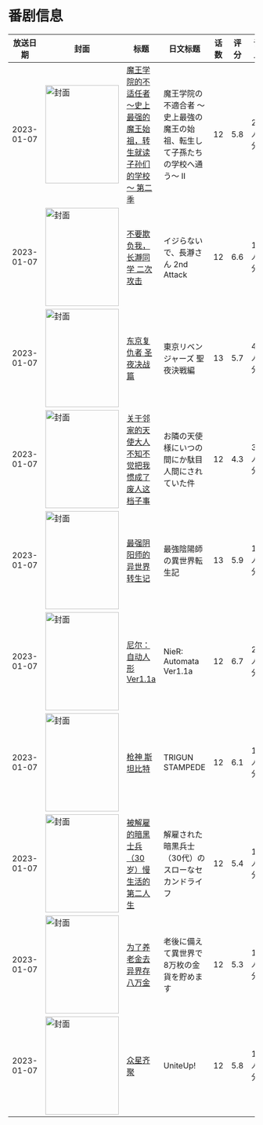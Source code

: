 # 番剧信息

|放送日期|封面|标题|日文标题|话数|评分|评分人数|
|---|---|---|---|---|---|---|
|2023-01-07|<img src="//lain.bgm.tv/pic/cover/c/5e/85/330054_86gc8.jpg" alt="封面" style="width:150px;height:200px;object-fit:cover;">|[魔王学院的不适任者～史上最强的魔王始祖，转生就读子孙们的学校～ 第二季](https://bangumi.tv/subject/330054)|魔王学院の不適合者 ～史上最強の魔王の始祖、転生して子孫たちの学校へ通う～ Ⅱ|12|5.8|2260人评分|
|2023-01-07|<img src="//lain.bgm.tv/pic/cover/c/71/4c/354042_1CCEt.jpg" alt="封面" style="width:150px;height:200px;object-fit:cover;">|[不要欺负我，长瀞同学 二次攻击](https://bangumi.tv/subject/354042)|イジらないで、長瀞さん 2nd Attack|12|6.6|1113人评分|
|2023-01-07|<img src="//lain.bgm.tv/pic/cover/c/77/de/360783_Psbo0.jpg" alt="封面" style="width:150px;height:200px;object-fit:cover;">|[东京复仇者 圣夜决战篇](https://bangumi.tv/subject/360783)|東京リベンジャーズ 聖夜決戦編|13|5.7|446人评分|
|2023-01-07|<img src="//lain.bgm.tv/pic/cover/c/37/d1/364822_y0BAy.jpg" alt="封面" style="width:150px;height:200px;object-fit:cover;">|[关于邻家的天使大人不知不觉把我惯成了废人这档子事](https://bangumi.tv/subject/364822)|お隣の天使様にいつの間にか駄目人間にされていた件|12|4.3|3621人评分|
|2023-01-07|<img src="//lain.bgm.tv/pic/cover/c/35/da/366507_M8q13.jpg" alt="封面" style="width:150px;height:200px;object-fit:cover;">|[最强阴阳师的异世界转生记](https://bangumi.tv/subject/366507)|最強陰陽師の異世界転生記|13|5.9|1952人评分|
|2023-01-07|<img src="//lain.bgm.tv/pic/cover/c/da/43/368116_fM4z8.jpg" alt="封面" style="width:150px;height:200px;object-fit:cover;">|[尼尔：自动人形 Ver1.1a](https://bangumi.tv/subject/368116)|NieR: Automata Ver1.1a|12|6.7|2671人评分|
|2023-01-07|<img src="//lain.bgm.tv/pic/cover/c/47/98/388170_3O3ht.jpg" alt="封面" style="width:150px;height:200px;object-fit:cover;">|[枪神 斯坦比特](https://bangumi.tv/subject/388170)|TRIGUN STAMPEDE|12|6.1|1704人评分|
|2023-01-07|<img src="//lain.bgm.tv/pic/cover/c/df/e2/392349_GVEl4.jpg" alt="封面" style="width:150px;height:200px;object-fit:cover;">|[被解雇的暗黑士兵（30岁）慢生活的第二人生](https://bangumi.tv/subject/392349)|解雇された暗黒兵士（30代）のスローなセカンドライフ|12|5.4|1289人评分|
|2023-01-07|<img src="//lain.bgm.tv/pic/cover/c/76/d1/393217_yhCbh.jpg" alt="封面" style="width:150px;height:200px;object-fit:cover;">|[为了养老金去异界存八万金](https://bangumi.tv/subject/393217)|老後に備えて異世界で8万枚の金貨を貯めます|12|5.3|1358人评分|
|2023-01-07|<img src="//lain.bgm.tv/pic/cover/c/03/6b/402659_r50j7.jpg" alt="封面" style="width:150px;height:200px;object-fit:cover;">|[众星齐聚](https://bangumi.tv/subject/402659)|UniteUp!|12|5.8|169人评分|
